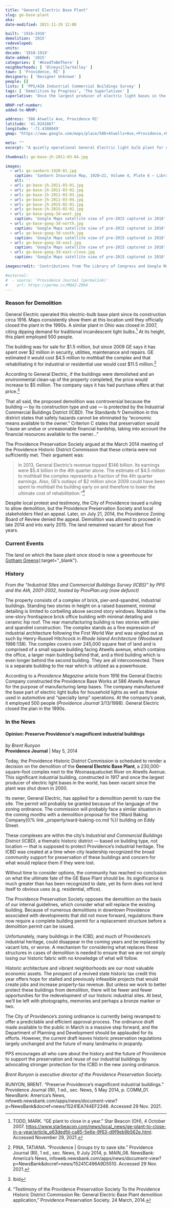 ```yaml
---
title: "General Electric Base Plant"
slug: ge-base-plant
aka:
date-modified: 2021-11-29 12:00

built: '1916–1918'
demolition: '2015'
redeveloped:
units:
decade: '1910-1919'
date-added: '2015'
categories: [ '#UsedToBeThere' ]
neighborhoods: [ 'Olneyville/Valley' ]
town: [ 'Providence, RI' ]
designers: [ 'Designer Unknown' ]
people: []
lists: [ 'PPS/AIA Industrial Commercial Buildings Survey' ]
tags: [ 'Demolition by Progress', 'The Superlatives' ]
superlative: 'Once the largest producer of electric light bases in the world'

NRHP-ref-number:
added-to-NRHP:

address: '586 Atwells Ave, Providence RI'
latitude: '41.8241667'
longitude: '-71.4388049'
gmap: "https://www.google.com/maps/place/586+Atwells+Ave,+Providence,+RI+02909/@41.8241667,-71.4388049,17z/data=!3m1!4b1!4m5!3m4!1s0x89e44598a830df6d:0x4e880849312a5c33!8m2!3d41.8241627!4d-71.4366162"

meta: ""
excerpt: "A quietly operational General Electric light bulb plant for over 70 years until a swift demolition after 20 years of neglect"

thumbnail: ge-base-jh-2011-03-04.jpg

images:
  - url: ge-sanborn-1920-01.jpg
    caption: 'Sanborn Insurance Map, 1920–21, Volume 4, Plate 6 — Library of Congress, Geography and Map Division'
    alt: ''
  - url: ge-base-jh-2011-03-01.jpg
  - url: ge-base-jh-2011-03-02.jpg
  - url: ge-base-jh-2011-03-03.jpg
  - url: ge-base-jh-2011-03-04.jpg
  - url: ge-base-jh-2015-02-01.jpg
  - url: ge-base-jh-2015-02-02.jpg
  - url: ge-base-goog-3d-west.jpg
    caption: 'Google Maps satellite view of pre-2015 captured in 2018'
  - url: ge-base-goog-3d-north.jpg
    caption: 'Google Maps satellite view of pre-2015 captured in 2018'
  - url: ge-base-goog-3d-south.jpg
    caption: 'Google Maps satellite view of pre-2015 captured in 2018'
  - url: ge-base-goog-3d-east.jpg
    caption: 'Google Maps satellite view of pre-2015 captured in 2018'
  - url: ge-base-goog-3d-east-close.jpg
    caption: 'Google Maps satellite view of pre-2015 captured in 2018'

imagescredit: 'Contributions from The Library of Congress and Google Maps'

#external:
#  - source: 'Providence Journal (permalink)'
#    url: https://perma.cc/MQ4Z-Z9K4
---
```


### Reason for Demolition

General Electric operated this electric-bulb base plant since its construction circa 1916. Maps consistently show them at this location until they officially closed the plant in the 1990s. A similar plant in Ohio was closed in 2007, citing dipping demand for traditional incandescent light bulbs.[^1] At its height, this plant employed 500 people. 

[^1]: TODD, MARK. “GE plant to close in a year.” Star Beacon (OH), 4 October 2007. https://www.starbeacon.com/news/local_news/ge-plant-to-close-in-a-year/article_e63dedfd-ca85-5e6e-9f63-d9f9eb9b562e.html. Accessed November 29, 2021.

The building was for sale for $1.5 million, but since 2009 GE says it has spent over $2 million in security, utilities, maintenance and repairs. GE estimated it would cost $4.5 million to mothball the complex and that rehabilitating it for industrial or residential use would cost $11.5 million.[^2]

[^2]: PINA, TATIANA. “Providence \| Groups try to save site.” Providence Journal (RI), 1 ed., sec. News, 9 July 2014, p. MAIN_08. NewsBank: America’s News, infoweb.newsbank.com/apps/news/document-view?p=NewsBank&docref=news/15241C496A9D5510. Accessed 29 Nov. 2021.

According to General Electric, if the buildings were demolished and an environmental clean-up of the property completed, the price would increase to $5 million. The company says it has had purchase offers at that price.[^3]

[^3]: Ibid

That all said, the proposed demolition was controversial because the building — by its construction type and use — is protected by the Industrial Commercial Buildings District (<span class="abbr">ICBD</span>). The Standards fr Demolition in this district states that safety hazards cannot be eliminated by “economic means available to the owner.” Criterion C states that preservation would “cause an undue or unreasonable financial hardship, taking into account the financial resources available to the owner…”

The Providence Preservation Society argued at the March 2014 meeting of the Providence Historic District Commission that these criteria were not sufficiently met. Their argument was: 

> In 2013, General Electric’s revenue topped $146 billion. Its earnings were $5.4 billion in the 4th quarter alone. The estimate of $4.5 million to mothball the complex represents a fraction of the 4th quarter earnings. Also, GE’s outlays of $2 million since 2009 could have been spent to mothball the building early on and therefore to lower the ultimate cost of rehabilitation.”[^4]

[^4]: “Testimony of the Providence Preservation Society To the Providence Historic District Commission Re: General Electric Base Plant demolition application,” Providence Preservation Society. 24 March, 2014. 

Despite local protest and testimony, the City of Providence issued a ruling to allow demolition, but the Providence Preservation Society and local stakeholders filed an appeal. Later, on July 21, 2014, the Providence Zoning Board of Review denied the appeal. Demolition was allowed to proceed in late 2014 and into early 2015. The land remained vacant for about five years. 


### Current Events

The land on which the base plant once stood is now a greenhouse for [Gotham Greens](https://www.gothamgreens.com/our-farms/#region-new-england){:target="_blank"}. 


### History

_From the “Industrial Sites and Commercial Buildings Survey (ICBS)” by PPS and the AIA, 2001-2002, hosted by ProvPlan.org (now defunct)_

The property consists of a complex of brick, pier-and-spandrel, industrial buildings. Standing two stories in height on a raised basement, minimal detailing is limited to corbelling above second story windows. Notable is the one-story frontispiece brick office building with minimal detailing and ceramic hip roof. The rear manufacturing building is two stories with pier and spandrel construction. The complex stands as a fine expression of industrial architecture following the First World War and was singled out as such by Henry-Russell Hitchcock in _Rhode Island Architecture_ (Woodward 1986:138). The complex covers over 245,000 square feet of land and is comprised of a small square building facing Atwells avenue, which contains the office, a larger main building behind that, and a third building which is even longer behind the second building. They are all interconnected. There is a separate building to the rear which is utilized as a powerhouse. 

According to a _Providence Magazine_ article from 1916 the General Electric Company constructed the Providence Base Works at 586 Atwells Avenue for the purpose of manufacturing lamp bases. The company manufactured the base part of electric light bulbs for household lights as well as those used in automotive and “specialty lamp” operations. At the company’s peak, it employed 500 people (_Providence Journal_ 3/13/1998). General Electric closed the plan in the 1990s. 


### In the News

#### Opinion: Preserve Providence's magnificent industrial buildings

_by Brent Runyon_  
**Providence Journal** | May 5, 2014

Today, the Providence Historic District Commission is scheduled to render a decision on the demolition of the **General Electric Base Plant**, a 230,000-square-foot complex next to the Woonasquatucket River on Atwells Avenue. This significant industrial building, constructed in 1917 and once the largest producer of electric light bases in the world, has been vacant since the plant was shut down in 2000.

Its owner, General Electric, has applied for a demolition permit to raze the site. The permit will probably be granted because of the language of the zoning ordinance. The commission will probably face a similar situation in the coming months with a demolition proposal for the [Ward Baking Company]({% link _property/ward-baking-co.md %}) building on Eddy Street.

These complexes are within the city’s _Industrial and Commercial Buildings District_ (<span class="abbr">ICBD</span>), a thematic historic district — based on building type, not location — that is supposed to protect Providence’s industrial heritage. The <span class="abbr">ICBD</span> was created at a time when city leadership recognized the broad community support for preservation of these buildings and concern for what would replace them if they were lost.

Without time to consider options, the community has reached no conclusion on what the ultimate fate of the GE Base Plant should be. Its significance is much greater than has been recognized to date, yet its form does not lend itself to obvious uses (e.g. residential, office).

The Providence Preservation Society opposes the demolition on the basis of our internal guidelines, which consider what will replace the existing building. Because of numerous demolitions in downtown Providence associated with developments that did not move forward, regulations there now require a complete building permit for a replacement structure before a demolition permit can be issued.

Unfortunately, many buildings in the <span class="abbr">ICBD</span>, and much of Providence’s industrial heritage, could disappear in the coming years and be replaced by vacant lots, or worse. A mechanism for considering what replaces these structures in cases of demolition is needed to ensure that we are not simply losing our historic fabric with no knowledge of what will follow.

Historic architecture and vibrant neighborhoods are our most valuable economic assets. The prospect of a revived state historic tax credit this year offers hope for stalled and previously infeasible projects that would create jobs and increase property-tax revenue. But unless we work to better protect these buildings from demolition, there will be fewer and fewer opportunities for the redevelopment of our historic industrial sites. At best, we’ll be left with photographs, memories and perhaps a bronze marker or two.

The City of Providence’s zoning ordinance is currently being revamped to offer a predictable and efficient approval process. The ordinance draft made available to the public in March is a massive step forward, and the Department of Planning and Development should be applauded for its efforts. However, the current draft leaves historic preservation regulations largely unchanged and the future of many landmarks in jeopardy.

<span class="abbr">PPS</span> encourages all who care about the history and the future of Providence to support the preservation and reuse of our industrial buildings by advocating stronger protection for the <span class="abbr">ICBD</span> in the new zoning ordinance.

_Brent Runyon is executive director of the Providence Preservation Society._

RUNYON, BRENT. “Preserve Providence’s magnificent industrial buildings.” Providence Journal (RI), 1 ed., sec. News, 5 May 2014, p. COMM_01. NewsBank: America’s News, infoweb.newsbank.com/apps/news/document-view?p=NewsBank&docref=news/15241EA744EF2348. Accessed 29 Nov. 2021.
